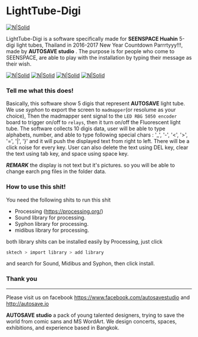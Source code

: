# LightTube-Digi

[![N|Solid](http://autosave.io/img/ATS.svg)](http://autosave.io)

LightTube-Digi is a software specifically made for **SEENSPACE Huahin** 5-digi light tubes, Thailand in 2016-2017 New Year Countdown Parrrtyyy!!!, made by **AUTOSAVE studio** . The purpose is for people who come to SEENSPACE, are able to play with the installation by typing their message as their wish.

[![N|Solid](http://autosave.io/img/git/lighttube-digi1.gif)](http://autosave.io)
[![N|Solid](http://autosave.io/img/git/lighttube-digi2.gif)](http://autosave.io)
[![N|Solid](http://autosave.io/img/git/lighttube-digi3.gif)](http://autosave.io)
[![N|Solid](http://autosave.io/img/git/lighttube-digi4.gif)](http://autosave.io)
### Tell me what this does!
Basically, this software show 5 digis that represent **AUTOSAVE** light tube. We use _syphon_ to export the screen to `madmapper`(or resolume as your choice), Then the madmapper sent signal to the `LED RBG 5050 encoder` board to trigger on/off to `relays`, then it turn on/off the Fluorescent light tube. The software collects 10 digis data, user will be able to type alphabets, number, and able to type following special chars : '_', '-', '<', '>', '=', '|', '}'
and it will push the displayed text from right to left. 
There will be a click noise for every key.
User can also delete the text using DEL key, clear the text using tab key, and space using space key.


**_REMARK_** the display is not text but it's pictures. so you will be able to change earch png files in the folder data.

### How to use this shit!

You need the following shits to run this shit
  - Processing (https://processing.org/) 
  - Sound library for processing.
  - Syphon library for processing.
  - midibus library for processing.

both library shits can be installed easily by Processing, just click
```sh
sktech > import library > add library
```
and search for Sound, Midibus and Syphon, then click install.

### Thank you


___

 Please visit us on facebook https://www.facebook.com/autosavestudio and http://autosave.io
 
 
 **AUTOSAVE studio** a pack of young talented designers, trying to save the world from comic sans and MS WordArt. We design concerts, spaces, exhibitions, and experience based in Bangkok.
 

